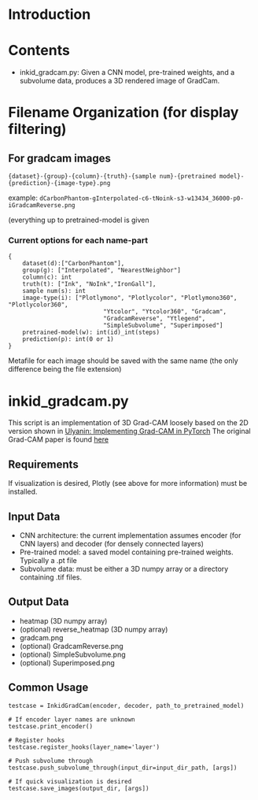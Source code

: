 # Introduction

# Contents
* inkid_gradcam.py: Given a CNN model, pre-trained weights, and a subvolume data, produces a 3D rendered image of GradCam.

# Filename Organization (for display filtering)

## For gradcam images
```
{dataset}-{group}-{column}-{truth}-{sample num}-{pretrained model}-{prediction}-{image-type}.png
```
example: `dCarbonPhantom-gInterpolated-c6-tNoink-s3-w13434_36000-p0-iGradcamReverse.png`

(everything up to pretrained-model is given

### Current options for each name-part
```
{
	dataset(d):["CarbonPhantom"],
	group(g): ["Interpolated", "NearestNeighbor"]
	column(c): int
	truth(t): ["Ink", "NoInk","IronGall"],
	sample num(s): int
	image-type(i): ["Plotlymono", "Plotlycolor", "Plotlymono360", "Plotlycolor360",
						   "Ytcolor", "Ytcolor360", "Gradcam", 
						   "GradcamReverse", "Ytlegend",
						   "SimpleSubvolume", "Superimposed"]
	pretrained-model(w): int(id)_int(steps)
	prediction(p): int(0 or 1)
}
```
Metafile for each image should be saved with the same name (the only difference being
the file extension)


# inkid_gradcam.py
This script is an implementation of 3D Grad-CAM loosely based on the 2D version shown in [Ulyanin: Implementing Grad-CAM in PyTorch](https://medium.com/@stepanulyanin/implementing-grad-cam-in-pytorch-ea0937c31e82)  The original Grad-CAM paper is found [here](https://arxiv.org/abs/1610.02391)

## Requirements
If visualization is desired, Plotly (see above for more information) must be installed.

## Input Data
* CNN architecture: the current implementation assumes encoder (for CNN layers) and decoder (for densely connected layers)
* Pre-trained model: a saved model containing pre-trained weights. Typically a .pt file
* Subvolume data: must be either a 3D numpy array or a directory containing .tif files.

## Output Data
* heatmap (3D numpy array)
* (optional) reverse_heatmap (3D numpy array)
* gradcam.png
* (optional) GradcamReverse.png
* (optional) SimpleSubvolume.png
* (optional) Superimposed.png


## Common Usage
```
testcase = InkidGradCam(encoder, decoder, path_to_pretrained_model)

# If encoder layer names are unknown
testcase.print_encoder()

# Register hooks
testcase.register_hooks(layer_name='layer')

# Push subvolume through
testcase.push_subvolume_through(input_dir=input_dir_path, [args])

# If quick visualization is desired
testcase.save_images(output_dir, [args])
```
